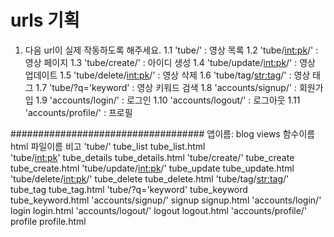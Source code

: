 # urls 기획

1. 다음 url이 실제 작동하도록 해주세요.
1.1 'tube/'                     : 영상 목록
1.2 'tube/<int:pk>/'            :  영상 페이지
1.3 'tube/create/'               : 아이디 생성
1.4 'tube/update/<int:pk>/'       : 영상 업데이트
1.5 'tube/delete/<int:pk>/'     : 영상 삭제
1.6 'tube/tag/<str:tag>/'     : 영상 태그
1.7 'tube/?q='keyword'     : 영상 키워드 검색
1.8 'accounts/signup/'     : 회원가입
1.9 'accounts/login/'     : 로그인
1.10 'accounts/logout/'     : 로그아웃
1.11 'accounts/profile/'     : 프로필

###################################
앱이름: blog                views 함수이름   html 파일이름  비고
'tube/'                     tube_list       tube_list.html    
'tube/<int:pk>'             tube_details    tube_details.html
'tube/create/'              tube_create     tube_create.html
'tube/update/<int:pk>/'     tube_update     tube_update.html
'tube/delete/<int:pk>/'     tube_delete     tube_delete.html
'tube/tag/<str:tag>/'       tube_tag        tube_tag.html
'tube/?q='keyword'          tube_keyword    tube_keyword.html
'accounts/signup/'          signup          signup.html
'accounts/login/'           login           login.html
'accounts/logout/'          logout          logout.html
'accounts/profile/'         profile         profile.html